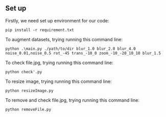 ## Set up
Firstly, we need set up environment for our code:
```
pip install -r requirement.txt
```
To augment datasets, trying running this command line:
```
python .\main.py ./path/to/dir blur_1.0 blur_2.0 blur_4.0 noise_0.01,noise_0.5 rot_-45 trans_-10_0 zoom_-10_-20_10_10 blur_1.5
```
To check file.jpg, trying running this command line:
```
python check'.py
```
To resize image, trying running this command line:
```
python resizeImage.py
```
To remove and check file.jpg, trying running this command line:
```
python removeFile.py
```
